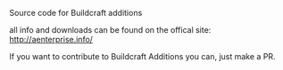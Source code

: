 Source code for Buildcraft additions

all info and downloads can be found on the offical site: http://aenterprise.info/

If you want to contribute to Buildcraft Additions you can, just make a PR.
